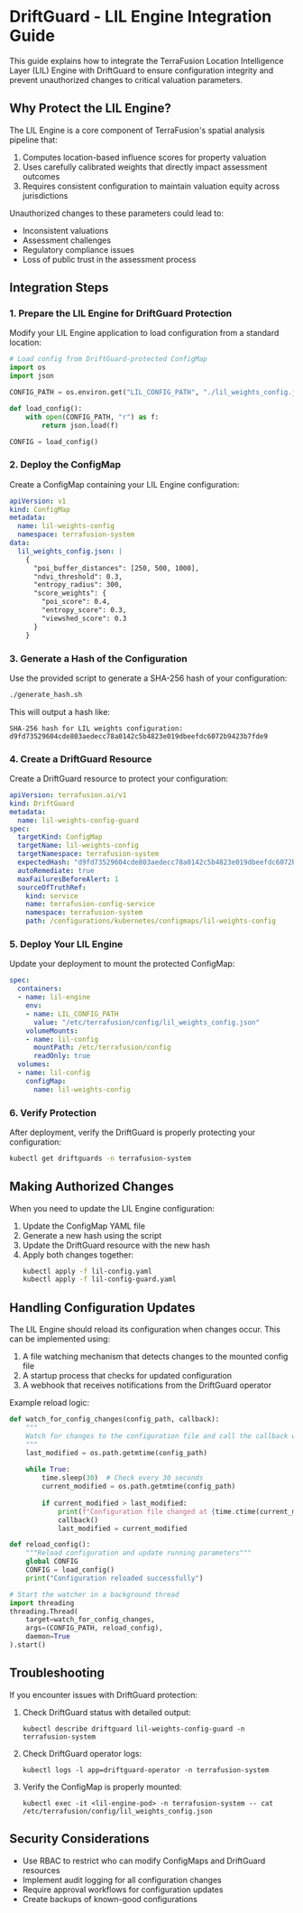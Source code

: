 # DriftGuard - LIL Engine Integration Guide

This guide explains how to integrate the TerraFusion Location Intelligence Layer (LIL) Engine with DriftGuard to ensure configuration integrity and prevent unauthorized changes to critical valuation parameters.

## Why Protect the LIL Engine?

The LIL Engine is a core component of TerraFusion's spatial analysis pipeline that:

1. Computes location-based influence scores for property valuation
2. Uses carefully calibrated weights that directly impact assessment outcomes
3. Requires consistent configuration to maintain valuation equity across jurisdictions

Unauthorized changes to these parameters could lead to:
- Inconsistent valuations
- Assessment challenges
- Regulatory compliance issues
- Loss of public trust in the assessment process

## Integration Steps

### 1. Prepare the LIL Engine for DriftGuard Protection

Modify your LIL Engine application to load configuration from a standard location:

```python
# Load config from DriftGuard-protected ConfigMap
import os
import json

CONFIG_PATH = os.environ.get("LIL_CONFIG_PATH", "./lil_weights_config.json")

def load_config():
    with open(CONFIG_PATH, "r") as f:
        return json.load(f)

CONFIG = load_config()
```

### 2. Deploy the ConfigMap

Create a ConfigMap containing your LIL Engine configuration:

```yaml
apiVersion: v1
kind: ConfigMap
metadata:
  name: lil-weights-config
  namespace: terrafusion-system
data:
  lil_weights_config.json: |
    {
      "poi_buffer_distances": [250, 500, 1000],
      "ndvi_threshold": 0.3, 
      "entropy_radius": 300,
      "score_weights": {
        "poi_score": 0.4,
        "entropy_score": 0.3,
        "viewshed_score": 0.3
      }
    }
```

### 3. Generate a Hash of the Configuration

Use the provided script to generate a SHA-256 hash of your configuration:

```bash
./generate_hash.sh
```

This will output a hash like:
```
SHA-256 hash for LIL weights configuration:
d9fd73529604cde803aedecc78a0142c5b4823e019dbeefdc6072b9423b7fde9
```

### 4. Create a DriftGuard Resource

Create a DriftGuard resource to protect your configuration:

```yaml
apiVersion: terrafusion.ai/v1
kind: DriftGuard
metadata:
  name: lil-weights-config-guard
spec:
  targetKind: ConfigMap
  targetName: lil-weights-config
  targetNamespace: terrafusion-system
  expectedHash: "d9fd73529604cde803aedecc78a0142c5b4823e019dbeefdc6072b9423b7fde9"
  autoRemediate: true
  maxFailuresBeforeAlert: 1
  sourceOfTruthRef:
    kind: service
    name: terrafusion-config-service
    namespace: terrafusion-system
    path: /configurations/kubernetes/configmaps/lil-weights-config
```

### 5. Deploy Your LIL Engine

Update your deployment to mount the protected ConfigMap:

```yaml
spec:
  containers:
  - name: lil-engine
    env:
    - name: LIL_CONFIG_PATH
      value: "/etc/terrafusion/config/lil_weights_config.json"
    volumeMounts:
    - name: lil-config
      mountPath: /etc/terrafusion/config
      readOnly: true
  volumes:
  - name: lil-config
    configMap:
      name: lil-weights-config
```

### 6. Verify Protection

After deployment, verify the DriftGuard is properly protecting your configuration:

```bash
kubectl get driftguards -n terrafusion-system
```

## Making Authorized Changes

When you need to update the LIL Engine configuration:

1. Update the ConfigMap YAML file
2. Generate a new hash using the script
3. Update the DriftGuard resource with the new hash
4. Apply both changes together:
   ```bash
   kubectl apply -f lil-config.yaml
   kubectl apply -f lil-config-guard.yaml
   ```

## Handling Configuration Updates

The LIL Engine should reload its configuration when changes occur. This can be implemented using:

1. A file watching mechanism that detects changes to the mounted config file
2. A startup process that checks for updated configuration
3. A webhook that receives notifications from the DriftGuard operator

Example reload logic:

```python
def watch_for_config_changes(config_path, callback):
    """
    Watch for changes to the configuration file and call the callback when changes are detected
    """
    last_modified = os.path.getmtime(config_path)
    
    while True:
        time.sleep(30)  # Check every 30 seconds
        current_modified = os.path.getmtime(config_path)
        
        if current_modified > last_modified:
            print(f"Configuration file changed at {time.ctime(current_modified)}")
            callback()
            last_modified = current_modified

def reload_config():
    """Reload configuration and update running parameters"""
    global CONFIG
    CONFIG = load_config()
    print("Configuration reloaded successfully")

# Start the watcher in a background thread
import threading
threading.Thread(
    target=watch_for_config_changes, 
    args=(CONFIG_PATH, reload_config),
    daemon=True
).start()
```

## Troubleshooting

If you encounter issues with DriftGuard protection:

1. Check DriftGuard status with detailed output:
   ```
   kubectl describe driftguard lil-weights-config-guard -n terrafusion-system
   ```

2. Check DriftGuard operator logs:
   ```
   kubectl logs -l app=driftguard-operator -n terrafusion-system
   ```

3. Verify the ConfigMap is properly mounted:
   ```
   kubectl exec -it <lil-engine-pod> -n terrafusion-system -- cat /etc/terrafusion/config/lil_weights_config.json
   ```

## Security Considerations

- Use RBAC to restrict who can modify ConfigMaps and DriftGuard resources
- Implement audit logging for all configuration changes
- Require approval workflows for configuration updates
- Create backups of known-good configurations